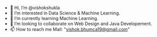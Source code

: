 - 👋 Hi, I’m @vishokshukla
- 👀 I’m interested in Data Science & Machine Learning.
- 🌱 I’m currently learning Machine Learning.
- 💞️ I’m looking to collaborate on Web Design and Java Developement.
- 📫 How to reach me Mail: "vishok.bhumca19@gmail.com"

<!---
vishokshukla/vishokshukla is a ✨ special ✨ repository because its `README.md` (this file) appears on your GitHub profile.
You can click the Preview link to take a look at your changes.
--->
